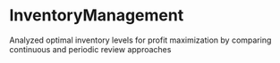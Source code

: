 # InventoryManagement
Analyzed optimal inventory levels for profit maximization by comparing continuous and periodic review approaches
